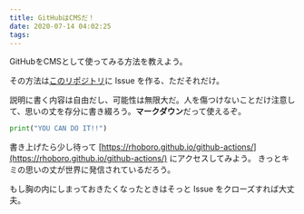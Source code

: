 ```yaml
---
title: GitHubはCMSだ！
date: 2020-07-14 04:02:25
tags: 
---
```

GitHubをCMSとして使ってみる方法を教えよう。

その方法は[このリポジトリ](https://github.com/rhoboro/github-actions/issues)に Issue を作る、ただそれだけ。

説明に書く内容は自由だし、可能性は無限大だ。人を傷つけないことだけ注意して、思いの丈を存分に書き綴ろう。**マークダウン**だって使えるぞ。

```python
print("YOU CAN DO IT!!")
```

書き上げたら少し待って [https://rhoboro.github.io/github-actions/](https://rhoboro.github.io/github-actions/)  にアクセスしてみよう。
きっとキミの思いの丈が世界に発信されているだろう。

もし胸の内にしまっておきたくなったときはそっと Issue をクローズすれば大丈夫。
